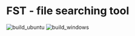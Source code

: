# FST - file searching tool

![build_ubuntu](https://github.com/Slava2001/fst/actions/workflows/build_ubuntu.yml/badge.svg)
![build_windows](https://github.com/Slava2001/fst/actions/workflows/build_windows.yml/badge.svg)
